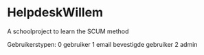 # HelpdeskWillem
A schoolproject to learn the SCUM method

Gebruikerstypen:
0 gebruiker
1 email bevestigde gebruiker
2 admin

